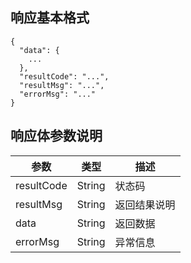 ## 响应基本格式
```
{
  "data": {
    ...
  },
  "resultCode": "...",         
  "resultMsg": "...",      
  "errorMsg": "..."        
}
```
## 响应体参数说明
参数 | 类型 | 描述
---| ---|---
resultCode | String | 状态码
resultMsg | String | 返回结果说明
data | String | 返回数据
errorMsg | String | 异常信息
